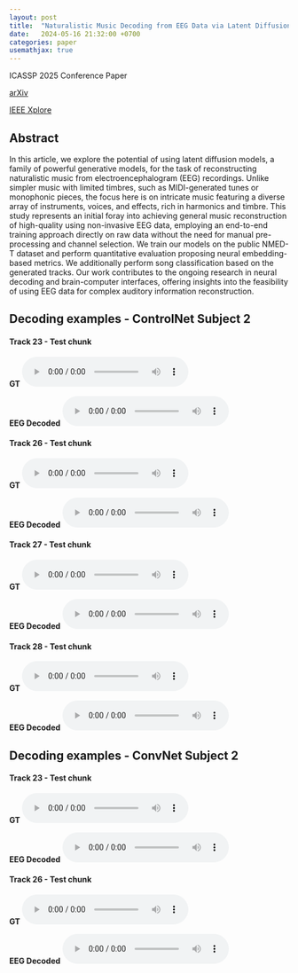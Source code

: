 ```yaml
---
layout: post
title:  "Naturalistic Music Decoding from EEG Data via Latent Diffusion Models"
date:   2024-05-16 21:32:00 +0700
categories: paper
usemathjax: true
---
```


ICASSP 2025 Conference Paper

<a href="https://arxiv.org/abs/2405.09062v6">arXiv</a>

<a href="https://ieeexplore.ieee.org/document/10887735">IEEE Xplore</a>

## Abstract

In this article, we explore the potential of using latent diffusion models, a family of powerful generative models, for the task of reconstructing naturalistic music from electroencephalogram (EEG) recordings. Unlike simpler music with limited timbres, such as MIDI-generated tunes or monophonic pieces, the focus here is on intricate music featuring a diverse array of instruments, voices, and effects, rich in harmonics and timbre. This study represents an initial foray into achieving general music reconstruction of high-quality using non-invasive EEG data, employing an end-to-end training approach directly on raw data without the need for manual pre-processing and channel selection. We train our models on the public NMED-T dataset and perform quantitative evaluation proposing neural embedding-based metrics. We additionally perform song classification based on the generated tracks. Our work contributes to the ongoing research in neural decoding and brain-computer interfaces, offering insights into the feasibility of using EEG data for complex auditory information reconstruction.

## Decoding examples - ControlNet Subject 2

#### Track 23 - Test chunk

**GT** 
<audio src="/assets/audio/brainwave/controlnet-2/1/gt.wav" controls>
Your browser does not support the audio element.
</audio> 

**EEG Decoded** 
<audio src="/assets/audio/brainwave/controlnet-2/1/gen.wav" controls>
Your browser does not support the audio element.
</audio> 

#### Track 26 - Test chunk

**GT** 
<audio src="/assets/audio/brainwave/controlnet-2/25/gt.wav" controls>
Your browser does not support the audio element.
</audio> 

**EEG Decoded** 
<audio src="/assets/audio/brainwave/controlnet-2/25/gen.wav" controls>
Your browser does not support the audio element.
</audio> 

#### Track 27 - Test chunk

**GT** 
<audio src="/assets/audio/brainwave/controlnet-2/32/gt.wav" controls>
Your browser does not support the audio element.
</audio> 

**EEG Decoded** 
<audio src="/assets/audio/brainwave/controlnet-2/32/gen.wav" controls>
Your browser does not support the audio element.
</audio>

#### Track 28 - Test chunk

**GT** 
<audio src="/assets/audio/brainwave/controlnet-2/39/gt.wav" controls>
Your browser does not support the audio element.
</audio> 

**EEG Decoded** 
<audio src="/assets/audio/brainwave/controlnet-2/39/gen.wav" controls>
Your browser does not support the audio element.
</audio>


## Decoding examples - ConvNet Subject 2

#### Track 23 - Test chunk

**GT** 
<audio src="/assets/audio/brainwave/conv-2/0/gt.wav" controls>
Your browser does not support the audio element.
</audio> 

**EEG Decoded** 
<audio src="/assets/audio/brainwave/conv-2/0/gen.wav" controls>
Your browser does not support the audio element.
</audio> 

#### Track 26 - Test chunk

**GT** 
<audio src="/assets/audio/brainwave/conv-2/24/gt.wav" controls>
Your browser does not support the audio element.
</audio> 

**EEG Decoded** 
<audio src="/assets/audio/brainwave/conv-2/24/gen.wav" controls>
Your browser does not support the audio element.
</audio> 

